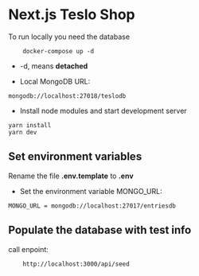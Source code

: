 # Next.js Teslo Shop

To run locally you need the database

```
    docker-compose up -d
```

- -d, means **detached**

- Local MongoDB URL:

```
mongodb://localhost:27018/teslodb
```

- Install node modules and start development server

```
yarn install
yarn dev
```

## Set environment variables

Rename the file **.env.template** to **.env**

- Set the environment variable MONGO_URL:

```
MONGO_URL = mongodb://localhost:27017/entriesdb
```

## Populate the database with test info

call enpoint:

```
    http://localhost:3000/api/seed
```
